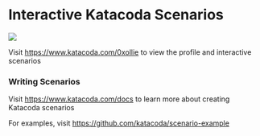 # Interactive Katacoda Scenarios

[![](http://shields.katacoda.com/katacoda/0xollie/count.svg)](https://www.katacoda.com/0xollie "Get your profile on Katacoda.com")

Visit https://www.katacoda.com/0xollie to view the profile and interactive scenarios

### Writing Scenarios
Visit https://www.katacoda.com/docs to learn more about creating Katacoda scenarios

For examples, visit https://github.com/katacoda/scenario-example
